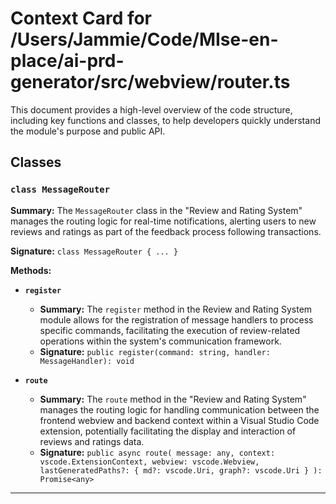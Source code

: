 # Context Card for /Users/Jammie/Code/MIse-en-place/ai-prd-generator/src/webview/router.ts

This document provides a high-level overview of the code structure, including key functions and classes, to help developers quickly understand the module's purpose and public API.

## Classes

### `class MessageRouter`

**Summary:** The `MessageRouter` class in the "Review and Rating System" manages the routing logic for real-time notifications, alerting users to new reviews and ratings as part of the feedback process following transactions.

**Signature:** `class MessageRouter { ... }`

**Methods:**

- **`register`**
  - **Summary:** The `register` method in the Review and Rating System module allows for the registration of message handlers to process specific commands, facilitating the execution of review-related operations within the system's communication framework.
  - **Signature:** `public register(command: string, handler: MessageHandler): void`

- **`route`**
  - **Summary:** The `route` method in the "Review and Rating System" manages the routing logic for handling communication between the frontend webview and backend context within a Visual Studio Code extension, potentially facilitating the display and interaction of reviews and ratings data.
  - **Signature:** `public async route(
        message: any,
        context: vscode.ExtensionContext,
        webview: vscode.Webview,
        lastGeneratedPaths?: { md?: vscode.Uri, graph?: vscode.Uri }
    ): Promise<any>`

---
